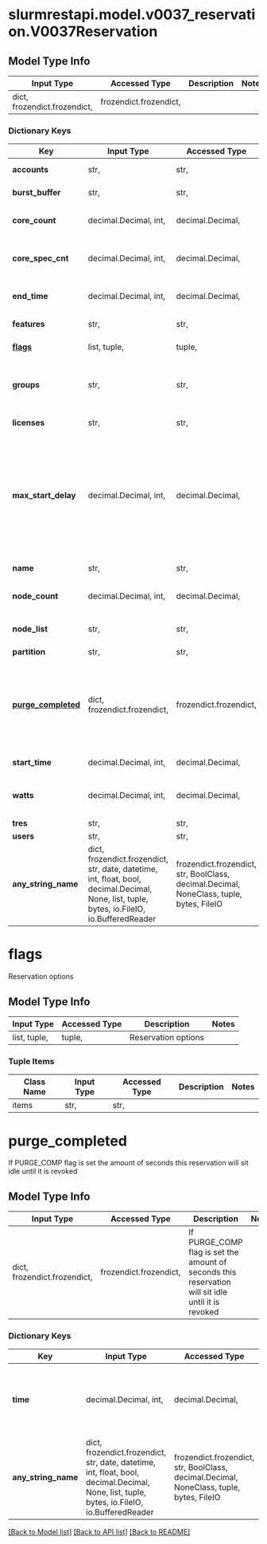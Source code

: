 # slurmrestapi.model.v0037_reservation.V0037Reservation

## Model Type Info
Input Type | Accessed Type | Description | Notes
------------ | ------------- | ------------- | -------------
dict, frozendict.frozendict,  | frozendict.frozendict,  |  | 

### Dictionary Keys
Key | Input Type | Accessed Type | Description | Notes
------------ | ------------- | ------------- | ------------- | -------------
**accounts** | str,  | str,  | Allowed accounts | [optional] 
**burst_buffer** | str,  | str,  | Reserved burst buffer | [optional] 
**core_count** | decimal.Decimal, int,  | decimal.Decimal,  | Number of reserved cores | [optional] 
**core_spec_cnt** | decimal.Decimal, int,  | decimal.Decimal,  | Number of reserved specialized cores | [optional] 
**end_time** | decimal.Decimal, int,  | decimal.Decimal,  | End time of the reservation | [optional] 
**features** | str,  | str,  | List of features | [optional] 
**[flags](#flags)** | list, tuple,  | tuple,  | Reservation options | [optional] 
**groups** | str,  | str,  | List of groups permitted to use the reserved nodes | [optional] 
**licenses** | str,  | str,  | List of licenses | [optional] 
**max_start_delay** | decimal.Decimal, int,  | decimal.Decimal,  | Maximum delay in which jobs outside of the reservation will be permitted to overlap once any jobs are queued for the reservation | [optional] 
**name** | str,  | str,  | Reservationn name | [optional] 
**node_count** | decimal.Decimal, int,  | decimal.Decimal,  | Count of nodes reserved | [optional] 
**node_list** | str,  | str,  | List of reserved nodes | [optional] 
**partition** | str,  | str,  | Partition | [optional] 
**[purge_completed](#purge_completed)** | dict, frozendict.frozendict,  | frozendict.frozendict,  | If PURGE_COMP flag is set the amount of seconds this reservation will sit idle until it is revoked | [optional] 
**start_time** | decimal.Decimal, int,  | decimal.Decimal,  | Start time of reservation | [optional] 
**watts** | decimal.Decimal, int,  | decimal.Decimal,  | amount of power to reserve in watts | [optional] 
**tres** | str,  | str,  | List of TRES | [optional] 
**users** | str,  | str,  | List of users | [optional] 
**any_string_name** | dict, frozendict.frozendict, str, date, datetime, int, float, bool, decimal.Decimal, None, list, tuple, bytes, io.FileIO, io.BufferedReader | frozendict.frozendict, str, BoolClass, decimal.Decimal, NoneClass, tuple, bytes, FileIO | any string name can be used but the value must be the correct type | [optional]

# flags

Reservation options

## Model Type Info
Input Type | Accessed Type | Description | Notes
------------ | ------------- | ------------- | -------------
list, tuple,  | tuple,  | Reservation options | 

### Tuple Items
Class Name | Input Type | Accessed Type | Description | Notes
------------- | ------------- | ------------- | ------------- | -------------
items | str,  | str,  |  | 

# purge_completed

If PURGE_COMP flag is set the amount of seconds this reservation will sit idle until it is revoked

## Model Type Info
Input Type | Accessed Type | Description | Notes
------------ | ------------- | ------------- | -------------
dict, frozendict.frozendict,  | frozendict.frozendict,  | If PURGE_COMP flag is set the amount of seconds this reservation will sit idle until it is revoked | 

### Dictionary Keys
Key | Input Type | Accessed Type | Description | Notes
------------ | ------------- | ------------- | ------------- | -------------
**time** | decimal.Decimal, int,  | decimal.Decimal,  | amount of seconds this reservation will sit idle until it is revoked | [optional] 
**any_string_name** | dict, frozendict.frozendict, str, date, datetime, int, float, bool, decimal.Decimal, None, list, tuple, bytes, io.FileIO, io.BufferedReader | frozendict.frozendict, str, BoolClass, decimal.Decimal, NoneClass, tuple, bytes, FileIO | any string name can be used but the value must be the correct type | [optional]

[[Back to Model list]](../../README.md#documentation-for-models) [[Back to API list]](../../README.md#documentation-for-api-endpoints) [[Back to README]](../../README.md)

